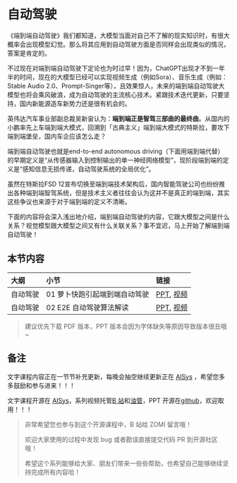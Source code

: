 <!--Copyright © ZOMI 适用于[License](https://github.com/chenzomi12/AIInfra)版权许可-->

# 自动驾驶

《端到端自动驾驶》我们都知道，大模型当面对自己不了解的现实知识时，有很大概率会出现模型幻觉。那么将其应用到自动驾驶方面是否同样会出现类似的情况，答案是肯定的。

不过现在对端到端自动驾驶下定论也为时过早！因为，ChatGPT出现才不到一年半的时间，现在的大模型已经可以实现视频生成（例如Sora）、音乐生成（例如：Stable Audio 2.0、Prompt-Singer等），且效果惊人，未来的端到端自动驾驶大模型也将会乘风破浪，成为自动驾驶的主流核心技术。紧跟技术迭代更新，只要坚持，国内新能源造车新势力还是很有机会的。

英伟达汽车事业部副总裁吴新宙认为：**端到端正是智驾三部曲的最终曲**。从国内的小鹏率先上车端到端大模式，回溯到「古典主义」端到端大模式的特斯拉，要攻下端到端堡垒，国内车企应该怎么走？

端到端自动驾驶也就是end-to-end autonomous driving（下面用端到端代替）的早期定义是“从传感器输入到控制输出的单一神经网络模型”，现阶段端到端的定义是“感知信息无损传递，自动驾驶系统的全局优化”。

虽然在特斯拉FSD 12宣布切换至端到端技术架构后，国内智能驾驶公司也纷纷推出各种端到端智驾系统，但是技术主义者往往会认为这并不是真正的端到端，其实这些争议也来源于对于端到端的定义不清晰。

下面的内容将会深入浅出地介绍，端到端自动驾驶的内容，它跟大模型之间是什么关系？视觉模型跟大模型之间又有什么关联关系？事不宜迟，马上开始了解端到端自动驾驶！

## 本节内容

| 大纲   | 小节               | 链接                                                                           |
|:---- |:---------------- |:---------------------------------------------------------------------------- |
| 自动驾驶 | 01 萝卜快跑引起端到端自动驾驶 | [PPT](./01Robot.pdf), [视频](https://www.bilibili.com/video/BV1G4421S7Qa/?spm_id_from=333.999.0.0)          |
| 自动驾驶 | 02 E2E 自动驾驶算法解读  | [PPT](./02ADE2E.pdf), [视频](https://www.bilibili.com/video/BV1xi421a7er/?spm_id_from=333.999.0.0) |

> 建议优先下载 PDF 版本，PPT 版本会因为字体缺失等原因导致版本很丑哦~

## 备注

文字课程内容正在一节节补充更新，每晚会抽空继续更新正在 [AISys](https://chenzomi12.github.io/) ，希望您多多鼓励和参与进来！！！

文字课程开源在 [AISys](https://chenzomi12.github.io/)，系列视频托管[B 站](https://space.bilibili.com/517221395)和[油管](https://www.youtube.com/@ZOMI666/playlists)，PPT 开源在[github](https://github.com/chenzomi12/AIInfra)，欢迎取用！！！

> 非常希望您也参与到这个开源课程中，B 站给 ZOMI 留言哦！
> 
> 欢迎大家使用的过程中发现 bug 或者勘误直接提交代码 PR 到开源社区哦！
> 
> 希望这个系列能够给大家、朋友们带来一些些帮助，也希望自己能够继续坚持完成所有内容哈！
